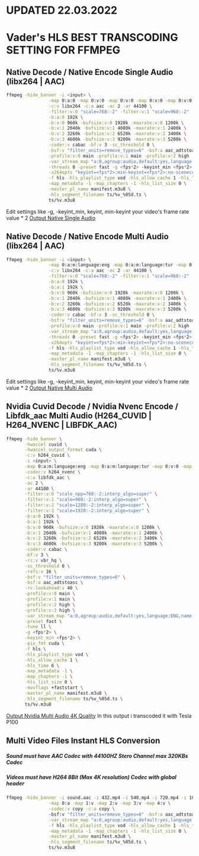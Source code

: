 # UPDATED 22.03.2022
# Vader's HLS BEST TRANSCODING SETTING FOR FFMPEG
## Native Decode / Native Encode Single Audio (libx264 | AAC)
```bash
ffmpeg -hide_banner -i <input> \
                -map 0:a:0 -map 0:v:0 -map 0:v:0 -map 0:v:0 -map 0:v:0 \
                -c:v libx264 -c:a aac -ac 2 -ar 44100 \
                -filter:v:0 "scale=768:-2" -filter:v:1 "scale=960:-2" -filter:v:2 "scale=1280:-2" -filter:v:3 "scale=1920:-2" \
                -b:a:0 192k \
                -b:v:0 960k -bufsize:v:0 1920k -maxrate:v:0 1200k \
                -b:v:1 2040k -bufsize:v:1 4080k -maxrate:v:1 2400k \
                -b:v:2 3260k -bufsize:v:2 6520k -maxrate:v:2 3400k \
                -b:v:3 4600k -bufsize:v:3 9200k -maxrate:v:3 5200k \
                -coder:v cabac -bf:v 3 -sc_threshold 0 \
                -bsf:v "filter_units=remove_types=6" -bsf:a aac_adtstoasc -rc-lookahead:v 32 -tune film \
                -profile:v:0 main -profile:v:1 main -profile:v:2 high -profile:v:3 high \
                -var_stream_map "a:0,agroup:audio,default:yes,language:ENG,name:1 v:0,agroup:audio,name:432 v:1,agroup:audio,name:540 v:2,agroup:audio,name:720 v:3,agroup:audio,name:1080" \
                -threads 0 -preset fast -g <fps*2> -keyint_min <fps*2> \
                -x264opts "keyint=<fps*2>:min-keyint=<fps*2>:no-scenecut:nal-hrd=vbr" -pix_fmt yuv420p \
                -f hls -hls_playlist_type vod -hls_allow_cache 1 -hls_time 6 \
                -map_metadata -1 -map_chapters -1 -hls_list_size 0 \
                -master_pl_name manifest.m3u8 \
                -hls_segment_filename ts/%v_%05d.ts \
                ts/%v.m3u8
```
Edit settings like -g, -keyint_min, keyint, min-keyint your video's frame rate value * 2
[Output Native Single Audio](https://videoseyred.in/embed/93fc4d24f6h4Tx282008UcQqfa9dc063c1)

## Native Decode / Native Encode Multi Audio (libx264 | AAC)
```bash
ffmpeg -hide_banner -i <input> \
                -map 0:a:m:language:eng -map 0:a:m:language:tur -map 0:v:0 -map 0:v:0 -map 0:v:0 -map 0:v:0 \
                -c:v libx264 -c:a aac -ac 2 -ar 44100 \
                -filter:v:0 "scale=768:-2" -filter:v:1 "scale=960:-2" -filter:v:2 "scale=1280:-2" -filter:v:3 "scale=1920:-2" \
                -b:a:0 192k \
                -b:a:1 192k \
                -b:v:0 960k -bufsize:v:0 1920k -maxrate:v:0 1200k \
                -b:v:1 2040k -bufsize:v:1 4080k -maxrate:v:1 2400k \
                -b:v:2 3260k -bufsize:v:2 6520k -maxrate:v:2 3400k \
                -b:v:3 4600k -bufsize:v:3 9200k -maxrate:v:3 5200k \
                -coder:v cabac -bf:v 3 -sc_threshold 0 \
                -bsf:v "filter_units=remove_types=6" -bsf:a aac_adtstoasc -rc-lookahead:v 32 -tune film \
                -profile:v:0 main -profile:v:1 main -profile:v:2 high -profile:v:3 high \
                -var_stream_map "a:0,agroup:audio,default:yes,language:ENG,name:1 a:1,agroup:audio,default:no,language:TUR,name:0 v:0,agroup:audio,name:432 v:1,agroup:audio,name:540 v:2,agroup:audio,name:720 v:3,agroup:audio,name:1080" \
                -threads 0 -preset fast -g <fps*2> -keyint_min <fps*2> \
                -x264opts "keyint=<fps*2>:min-keyint=<fps*2>:no-scenecut:nal-hrd=vbr" -pix_fmt yuv420p \
                -f hls -hls_playlist_type vod -hls_allow_cache 1 -hls_time 6 \
                -map_metadata -1 -map_chapters -1 -hls_list_size 0 \
                -master_pl_name manifest.m3u8 \
                -hls_segment_filename ts/%v_%05d.ts \
                ts/%v.m3u8
```
Edit settings like -g, -keyint_min, keyint, min-keyint your video's frame rate value * 2
[Output Native Multi Audio](https://videoseyred.in/embed/9e782811aah4Tx266215UcQq9f86e8bc74)


## Nvidia Cuvid Decode / Nvidia Nvenc Encode / Libfdk_aac Multi Audio (H264_CUVID | H264_NVENC | LIBFDK_AAC)
```bash
ffmpeg -hide_banner \
       -hwaccel cuvid \
       -hwaccel_output_format cuda \
       -c:v h264_cuvid \
       -i <input> \
       -map 0:a:m:language:eng -map 0:a:m:language:tur -map 0:v:0 -map 0:v:0 -map 0:v:0 -map 0:v:0 \
       -codec:v h264_nvenc \
       -c:a libfdk_aac \
       -ac 2 \
       -ar 44100 \
       -filter:v:0 "scale_npp=768:-2:interp_algo=super" \
       -filter:v:1 "scale=960:-2:interp_algo=super" \
       -filter:v:2 "scale=1280:-2:interp_algo=super" \
       -filter:v:3 "scale=1920:-2:interp_algo=super" \
       -b:a:0 192k \
       -b:a:1 192k \
       -b:v:0 960k -bufsize:v:0 1920k -maxrate:v:0 1200k \
       -b:v:1 2040k -bufsize:v:1 4080k -maxrate:v:1 2400k \
       -b:v:2 3260k -bufsize:v:2 6520k -maxrate:v:2 3400k \
       -b:v:3 4600k -bufsize:v:3 9200k -maxrate:v:3 5200k \
       -coder:v cabac \
       -bf:v 3 \
       -rc:v vbr_hq \
       -sc_threshold 0 \
       -refs:v 16 \
       -bsf:v "filter_units=remove_types=6" \
       -bsf:a aac_adtstoasc \
       -rc-lookahead:v 40 \
       -profile:v:0 main \
       -profile:v:1 main \
       -profile:v:2 high \
       -profile:v:3 high \
       -var_stream_map "a:0,agroup:audio,default:yes,language:ENG,name:1 a:1,agroup:audio,default:no,language:TUR,name:0 v:0,agroup:audio,name:432 v:1,agroup:audio,name:540 v:2,agroup:audio,name:720 v:3,agroup:audio,name:1080" \
       -preset fast \
       -tune ll \
       -g <fps*2> \
       -keyint_min <fps*2> \
       -pix_fmt cuda \
       -f hls \
       -hls_playlist_type vod \
       -hls_allow_cache 1 \
       -hls_time 6 \
       -map_metadata -1 \
       -map_chapters -1 \
       -hls_list_size 0 \
       -movflags +faststart \
       -master_pl_name manifest.m3u8 \
       -hls_segment_filename ts/%v_%05d.ts \
       ts/%v.m3u8
```
[Output Nvidia Multi Audio 4K Quality](https://videoseyred.in/embed/55dc214198h4Tx269583UcQq2f46d46616) In this output i transcoded it with Tesla P100 

## Multi Video Files Instant HLS Conversion
##### Sound must have AAC Codec with 44100HZ Stero Channel max 320KBs Codec
##### Videos must have H264 8Bit (Max 4K resolution) Codec with global header

```bash
ffmpeg -hide_banner -i sound.aac -i 432.mp4 -i 540.mp4 -i 720.mp4 -i 1080.mp4 \
                -map 0:a -map 1:v -map 2:v -map 3:v -map 4:v \
                -codec:v copy -c:a copy \                                
                -bsf:v "filter_units=remove_types=6" -bsf:a aac_adtstoasc \
                -var_stream_map "a:0,agroup:audio,default:yes,language:ENG,name:1 v:0,agroup:audio,name:432 v:1,agroup:audio,name:540 v:2,agroup:audio,name:720 v:3,agroup:audio,name:1080" \
                -f hls -hls_playlist_type vod -hls_allow_cache 1 -hls_time 6 \
                -map_metadata -1 -map_chapters -1 -hls_list_size 0 \
                -master_pl_name manifest.m3u8 \
                -hls_segment_filename ts/%v_%05d.ts \
                ts/%v.m3u8
```
